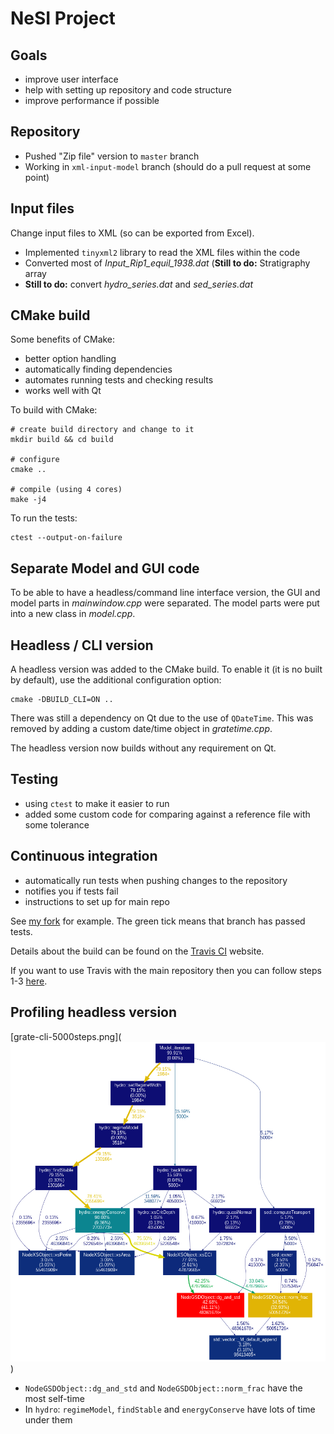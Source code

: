 # NeSI Project

## Goals

* improve user interface
* help with setting up repository and code structure
* improve performance if possible


## Repository

* Pushed "Zip file" version to `master` branch
* Working in `xml-input-model` branch (should do a pull request at some point)


## Input files

Change input files to XML (so can be exported from Excel).

* Implemented `tinyxml2` library to read the XML files within the code
* Converted most of *Input_Rip1_equil_1938.dat* (**Still to do:** Stratigraphy array
* **Still to do:** convert *hydro_series.dat* and *sed_series.dat*


## CMake build

Some benefits of CMake:

* better option handling
* automatically finding dependencies
* automates running tests and checking results
* works well with Qt

To build with CMake:

```
# create build directory and change to it
mkdir build && cd build

# configure
cmake ..

# compile (using 4 cores)
make -j4
```

To run the tests:

```
ctest --output-on-failure
```


## Separate Model and GUI code

To be able to have a headless/command line interface version, the GUI and model
parts in *mainwindow.cpp* were separated. The model parts were put into a new
class in *model.cpp*.


## Headless / CLI version

A headless version was added to the CMake build. To enable it (it is no built by
default), use the additional configuration option:

```
cmake -DBUILD_CLI=ON ..
```

There was still a dependency on Qt due to the use of `QDateTime`. This was removed
by adding a custom date/time object in *gratetime.cpp*.

The headless version now builds without any requirement on Qt.


## Testing

* using `ctest` to make it easier to run
* added some custom code for comparing against a reference file with some tolerance


## Continuous integration



* automatically run tests when pushing changes to the repository
* notifies you if tests fail
* instructions to set up for main repo

See [my fork](https://github.com/chrisdjscott/GRATE/branches) for example. The green tick
means that branch has passed tests.

Details about the build can be found on the [Travis CI](https://travis-ci.com/chrisdjscott/GRATE/builds/94130621)
website.

If you want to use Travis with the main repository then you can follow steps 1-3
[here](https://docs.travis-ci.com/user/tutorial/#to-get-started-with-travis-ci).


## Profiling headless version

[grate-cli-5000steps.png](![Profiling results](grate-cli-5000steps.png))

* `NodeGSDObject::dg_and_std` and `NodeGSDObject::norm_frac` have the most self-time
* In `hydro`: `regimeModel`, `findStable` and `energyConserve` have lots of time under them
